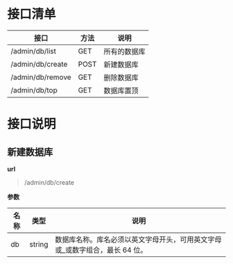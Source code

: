 # 接口清单

| 接口             | 方法 | 说明         |
| ---------------- | ---- | ------------ |
| /admin/db/list   | GET  | 所有的数据库 |
| /admin/db/create | POST | 新建数据库   |
| /admin/db/remove | GET  | 删除数据库   |
| /admin/db/top    | GET  | 数据库置顶   |

# 接口说明

## 新建数据库

**url**

> /admin/db/create

**参数**

| 名称 | 类型   | 说明                                                                         |
| ---- | ------ | ---------------------------------------------------------------------------- |
| db   | string | 数据库名称。库名必须以英文字母开头，可用英文字母或\_或数字组合，最长 64 位。 |
